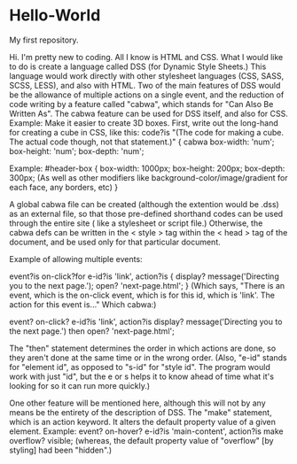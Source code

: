 # Hello-World
My first repository.

Hi. I'm pretty new to coding. All I know is HTML and CSS. What I would like to do is create a language called DSS (for Dynamic Style Sheets.) This language would work directly with other stylesheet languages (CSS, SASS, SCSS, LESS), and also with HTML. 
Two of the main features of DSS would be the allowance of multiple actions on a single event, and the reduction of code writing by a feature called "cabwa", which stands for "Can Also Be Written As". The cabwa feature can be used for DSS itself, and also for CSS. 
Example: Make it easier to create 3D boxes. First, write out the long-hand for creating a cube in CSS, like this:
code?is "(The code for making a cube. The actual code though, not that statement.)" {
  cabwa
  box-width: 'num';
  box-height: 'num';
  box-depth: 'num'; 
  
  Example: #header-box {
    box-width: 1000px;
    box-height: 200px;
    box-depth: 300px;
    (As well as other modifiers like background-color/image/gradient for each face, any borders, etc)
    }
    
A global cabwa file can be created (although the extention would be .dss) as an external file, so that those pre-defined shorthand codes can be used through the entire site ( like a stylesheet or script file.) Otherwise, the cabwa defs can be written in the &lt; style &gt; tag within the &lt; head &gt; tag of the document, and be used only for that particular document.   

Example of allowing multiple events:

event?is on-click?for e-id?is 'link', action?is {
  display? message('Directing you to the next page.');
  open? 'next-page.html';
  }
(Which says, "There is an event, which is the on-click event, which is for this id, which is 'link'. The action for this event is..." Which cabwa:)
 
 event? on-click? e-id?is 'link', action?is display? message('Directing you to the next page.') then open? 'next-page.html';
 
 The "then" statement determines the order in which actions are done, so they aren't done at the same time or in the wrong order. 
 (Also, "e-id" stands for "element id", as opposed to "s-id" for "style id". The program would work with just "id", but the e or s helps it to know ahead of time what it's looking for so it can run more quickly.)
 
 One other feature will be mentioned here, although this will not by any means be the entirety of the description of DSS. The "make" statement, which is an action keyword. It alters the default property value of a given element. 
  Example:
   event? on-hover? e-id?is 'main-content', action?is make overflow? visible;
   (whereas, the default property value of "overflow" [by styling] had been "hidden".)
